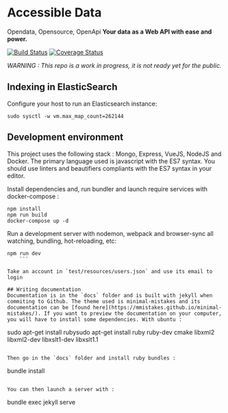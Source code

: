 # Accessible Data
Opendata, Opensource, OpenApi
**Your data as a Web API with ease and power.**

[![Build Status](https://travis-ci.org/koumoul-dev/accessible-data.svg?branch=master)](https://travis-ci.org/koumoul-dev/accessible-data)
[![Coverage Status](https://coveralls.io/repos/github/koumoul-dev/accessible-data/badge.svg?branch=master)](https://coveralls.io/github/koumoul-dev/accessible-data?branch=master)

*WARNING : This repo is a work in progress, it is not ready yet for the public.*

## Indexing in ElasticSearch

Configure your host to run an Elasticsearch instance:

    sudo sysctl -w vm.max_map_count=262144

## Development environment
This project uses the following stack : Mongo, Express, VueJS, NodeJS and Docker. The primary language used is javascript with the ES7 syntax.
You should use linters and beautifiers compliants with the ES7 syntax in your editor.

Install dependencies and, run bundler and launch require services with docker-compose :
```
npm install
npm run build
docker-compose up -d
```

Run a development server with nodemon, webpack and browser-sync all watching, bundling, hot-reloading, etc:
```
npm run dev
    ```

Take an account in `test/resources/users.json` and use its email to login

## Writing documentation
Documentation is in the `docs` folder and is built with jekyll when commiting to Github. The theme used is minimal-mistakes and its documentation can be [found here](https://mmistakes.github.io/minimal-mistakes/). If you want to preview the documentation on your computer, you will have to install some dependencies. With ubuntu :

```
sudo apt-get install rubysudo apt-get install ruby ruby-dev cmake libxml2 libxml2-dev libxslt1-dev libxslt1.1
```

Then go in the `docs` folder and install ruby bundles :

```
bundle install
```

You can then launch a server with :

```
bundle exec jekyll serve
```
